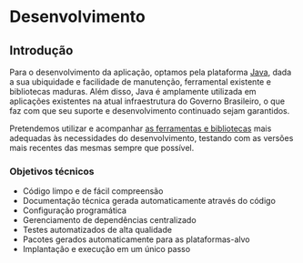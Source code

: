# Desenvolvimento

## Introdução

Para o desenvolvimento da aplicação, optamos pela plataforma [Java][JAVA], dada a sua ubiquidade e facilidade de manutenção,
ferramental existente e bibliotecas maduras. Além disso, Java é amplamente utilizada em aplicações existentes na atual
infraestrutura do Governo Brasileiro, o que faz com que seu suporte e desenvolvimento continuado sejam garantidos.

Pretendemos utilizar e acompanhar [as ferramentas e bibliotecas](./ferramentas-utilizadas.md) mais adequadas às necessidades do desenvolvimento,
testando com as versões mais recentes das mesmas sempre que possível.

### Objetivos técnicos

* Código limpo e de fácil compreensão
* Documentação técnica gerada automaticamente através do código
* Configuração programática
* Gerenciamento de dependências centralizado
* Testes automatizados de alta qualidade
* Pacotes gerados automaticamente para as plataformas-alvo
* Implantação e execução em um único passo

[JAVA]:http://www.java.com